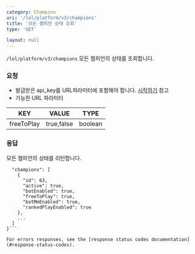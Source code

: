 ```yaml
---
category: Champion
uri: '/lol/platform/v3/champions'
title: '모든 챔피언 상태 조회'
type: 'GET'

layout: null
---
```

`/lol/platform/v3/champions`
모든 챔피언의 상태를 조회합니다.

### 요청  

* 발급받은 api_key를 URL파라미터에 포함해야 합니다.
[시작하기](#/getting-started) 참고
* 가능한 URL 파라미터  

|KEY|VALUE|TYPE|
|---|---|---|
|freeToPlay|true,false|boolean|

### 응답

모든 챔피언의 상태를 리턴합니다.

```{
  "champions": [
    {
      "id": 63,
      "active": true,
      "botEnabled": true,
      "freeToPlay": true,
      "botMmEnabled": true,
      "rankedPlayEnabled": true
    },
    ...
  ]
}```

For errors responses, see the [response status codes documentation](#response-status-codes).